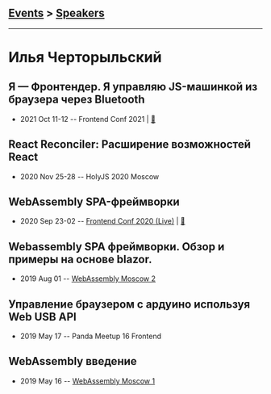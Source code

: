 ## [Events](../README.md) > [Speakers](../speakers.md)
---

# Илья Черторыльский

## Я — Фронтендер. Я управляю JS-машинкой из браузера через Bluetooth
- 2021 Oct 11-12 -- Frontend Conf 2021  | [:notebook:](https://drive.google.com/file/d/1msZ4NraQ4ilDwkL6eYwKaD4r0JoIFAg0/view)  
## React Reconciler: Расширение возможностей React
- 2020 Nov 25-28 -- HolyJS 2020 Moscow    
## WebAssembly SPA-фреймворки
- 2020 Sep 23-02 -- [Frontend Conf 2020 (Live)](https://youtu.be/UY9QhGHBLzU)  | [:notebook:](https://drive.google.com/file/d/1fgOeQBmCpeyfsgxNBbRmCJfz-LV_po_3/view)  
## Webassembly SPA фреймворки. Обзор и примеры на основе blazor.
- 2019 Aug 01 -- [WebAssembly Moscow 2](https://youtu.be/EaJHp-c_HVk?t=672)    
## Управление браузером с ардуино используя Web USB API
- 2019 May 17 -- Panda Meetup 16 Frontend    
## WebAssembly введение
- 2019 May 16 -- [WebAssembly Moscow 1](https://www.youtube.com/watch?v=O8IMFHu1dG0&t=0s)    
